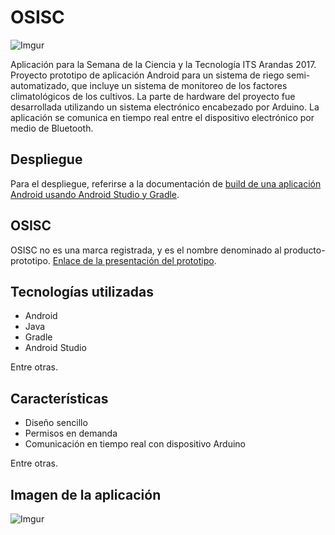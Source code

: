 # OSISC
![Imgur](https://i.imgur.com/zGrDnCs.png)

Aplicación para la Semana de la Ciencia y la Tecnología ITS Arandas 2017. Proyecto prototipo de aplicación Android para un sistema de riego semi-automatizado, que incluye un sistema de monitoreo de los factores climatológicos de los cultivos. La parte de hardware del proyecto fue desarrollada utilizando un sistema electrónico encabezado por Arduino. La aplicación se comunica en tiempo real entre el dispositivo electrónico por medio de Bluetooth.

## Despliegue
Para el despliegue, referirse a la documentación de [build de una aplicación Android usando Android Studio y Gradle](https://developer.android.com/studio/build).

## OSISC
OSISC no es una marca registrada, y es el nombre denominado al producto-prototipo. [Enlace de la presentación del prototipo](https://docs.google.com/presentation/d/178m5iPC07roeEmp1ncMNKdw2E7pw08cEexYJTlb-x8g/edit?usp=sharing).

## Tecnologías utilizadas
* Android
* Java
* Gradle
* Android Studio

Entre otras.

## Características
* Diseño sencillo
* Permisos en demanda
* Comunicación en tiempo real con dispositivo Arduino

Entre otras.

## Imagen de la aplicación
![Imgur](https://i.imgur.com/FLtSzhW.png)

